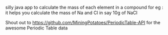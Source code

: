 silly java app to calculate the mass of each element in a compound
for eg : it helps you calculate the mass of Na and Cl in say 10g of NaCl

Shout out to https://github.com/MiningPotatoes/PeriodicTable-API for the 
awesome Periodic Table data

